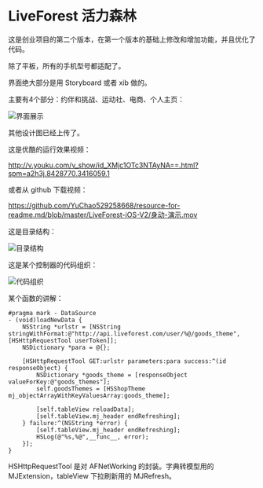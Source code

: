 # LiveForest 活力森林

这是创业项目的第二个版本，在第一个版本的基础上修改和增加功能，并且优化了代码。

除了平板，所有的手机型号都适配了。

界面绝大部分是用 Storyboard 或者 xib 做的。

主要有4个部分：约伴和挑战、运动社、电商、个人主页：

![界面展示](https://github.com/YuChao529258668/resource-for-readme.md/blob/master/LiveForest-iOS-V2/界面展示.png)

其他设计图已经上传了。

这是优酷的运行效果视频：

http://v.youku.com/v_show/id_XMjc1OTc3NTAyNA==.html?spm=a2h3j.8428770.3416059.1

或者从 github 下载视频：

https://github.com/YuChao529258668/resource-for-readme.md/blob/master/LiveForest-iOS-V2/身动-演示.mov

这是目录结构：

![目录结构](https://github.com/YuChao529258668/resource-for-readme.md/blob/master/LiveForest-iOS-V2/项目结构.png)

这是某个控制器的代码组织：

![代码组织](https://github.com/YuChao529258668/resource-for-readme.md/blob/master/LiveForest-iOS-V2/方法组织.png)

某个函数的讲解：

```
#pragma mark - DataSource
- (void)loadNewData {
    NSString *urlstr = [NSString stringWithFormat:@"http://api.liveforest.com/user/%@/goods_theme", [HSHttpRequestTool userToken]];
    NSDictionary *para = @{};
    
    [HSHttpRequestTool GET:urlstr parameters:para success:^(id responseObject) {
        NSDictionary *goods_theme = [responseObject valueForKey:@"goods_themes"];
        self.goodsThemes = [HSShopTheme mj_objectArrayWithKeyValuesArray:goods_theme];
        
        [self.tableView reloadData];
        [self.tableView.mj_header endRefreshing];
    } failure:^(NSString *error) {
        [self.tableView.mj_header endRefreshing];
        HSLog(@"%s,%@",__func__, error);
    }];
}
```

HSHttpRequestTool 是对 AFNetWorking 的封装。字典转模型用的 MJExtension，tableView 下拉刷新用的 MJRefresh。

